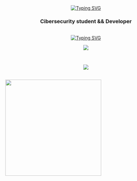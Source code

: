 <div identificación="encabezado" align="center">
    <a href="https://git.io/typing-svg"><img src="https://readme-typing-svg.herokuapp.com?font=Fira+Code&weight=700&size=25&pause=1000&color=6a19cc&center=true&vCenter=true&width=435&lines=Welcome+to+yoshl's+github" alt="Typing SVG" /></a>
    <h3 align="center">Cibersecurity student && Developer</h3>
</div >

<br>

<div identificación="centro" align="center">
<a href="https://git.io/typing-svg"><img src="https://readme-typing-svg.herokuapp.com?font=Fira+Code&weight=600&size=23&duration=1&pause=1000&color=6a19cc&center=true&vCenter=true&width=435&lines=</Skills>" alt="Typing SVG" /></a>
</div>
<p align="center">
  <a href="https://skillicons.dev">
    <img src="https://skillicons.dev/icons?i=linux,bash,md,docker,bots,discord,vscode,python,mysql" />
  </a>
</p><br>

<div identificación="centro" align="center">

</div>
<p align="center">
  <a href="https://skillicons.dev">
    <img src="https://skillicons.dev/icons?i=linux,bash,md,docker,bots,discord,vscode,python,mysql" />
  </a>
</p><br>

<img src="https://media.discordapp.net/attachments/828593069150306327/831063315638779924/tenor.gif" width="300"/>
<!--<img src="https://media.giphy.com/media/IcJ6n6VJNjRNS/giphy.gif" width="200"/>gato-->
